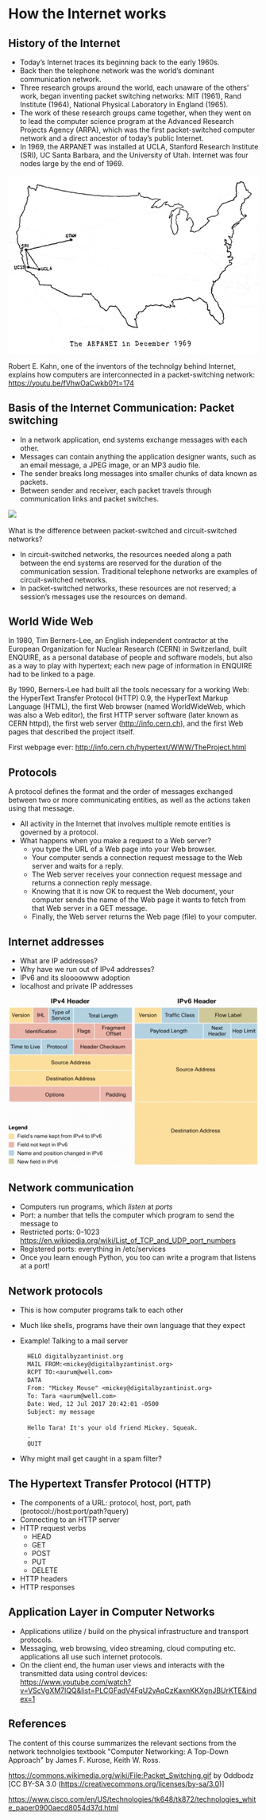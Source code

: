 # How the Internet works

## History of the Internet

- Today’s Internet traces its beginning back to the early 1960s.
- Back then the telephone network was the world’s dominant communication network.
- Three research groups around the world, each unaware of the others’ work, began inventing packet switching networks: MIT (1961), Rand Institute (1964), National Physical Laboratory in England (1965).
- The work of these research groups came together, when they went on to lead the computer science program at the Advanced Research Projects Agency (ARPA), which was the first packet-switched computer network and a direct ancestor of today’s public Internet.
- In 1969, the ARPANET was installed at UCLA, Stanford Research Institute (SRI), UC Santa Barbara, and the University of Utah. Internet was four nodes large by the end of 1969.

![](images/arpanet.jpg)

Robert E. Kahn, one of the inventors of the technolgy behind Internet, explains how computers are interconnected in a packet-switching network: https://youtu.be/fVhwOaCwkb0?t=174

## Basis of the Internet Communication: Packet switching

- In a network application, end systems exchange messages with each other.
- Messages can contain anything the application designer wants, such as an email message, a JPEG image, or an MP3 audio file.
- The sender breaks long messages into smaller chunks of data known as packets.
- Between sender and receiver, each packet travels through communication links and packet switches.

![](images/Packet_Switching.gif)

What is the difference between packet-switched and circuit-switched networks?
- In circuit-switched networks, the resources needed along a path between the end systems are reserved for the duration of the communication session. Traditional telephone networks are examples of circuit-switched networks.
- In packet-switched networks, these resources are not reserved; a session’s messages use the resources on demand. 

## World Wide Web
In 1980, Tim Berners-Lee, an English independent contractor at the European Organization for Nuclear Research (CERN) in Switzerland, built ENQUIRE, as a personal database of people and software models, but also as a way to play with hypertext; each new page of information in ENQUIRE had to be linked to a page.

By 1990, Berners-Lee had built all the tools necessary for a working Web: the HyperText Transfer Protocol (HTTP) 0.9, the HyperText Markup Language (HTML), the first Web browser (named WorldWideWeb, which was also a Web editor), the first HTTP server software (later known as CERN httpd), the first web server (http://info.cern.ch), and the first Web pages that described the project itself.

First webpage ever: http://info.cern.ch/hypertext/WWW/TheProject.html

## Protocols

A protocol defines the format and the order of messages exchanged between two or more communicating entities, as well as the actions taken using that message.

- All activity in the Internet that involves multiple remote entities is governed by a protocol.
- What happens when you make a request to a Web server? 
  - you type the URL of a Web page into your Web browser.
  - Your computer sends a connection request message to the Web server and waits for a reply.
  - The Web server receives your connection request message and returns a connection reply message.
  - Knowing that it is now OK to request the Web document, your computer sends the name of the Web page it wants to fetch from that Web server in a GET message.
  - Finally, the Web server returns the Web page (file) to your computer.

## Internet addresses

* What are IP addresses?
* Why have we run out of IPv4 addresses?
* IPv6 and its sloooowww adoption
* localhost and private IP addresses

![](images/ip-headers.jpg)

## Network communication

* Computers run programs, which *listen* at *ports*
* Port: a number that tells the computer which program to send the message to
* Restricted ports: 0-1023 https://en.wikipedia.org/wiki/List_of_TCP_and_UDP_port_numbers
* Registered ports: everything in /etc/services
* Once you learn enough Python, you too can write a program that listens at a port!

## Network protocols

* This is how computer programs talk to each other
* Much like shells, programs have their own language that they expect
* Example! Talking to a mail server

		HELO digitalbyzantinist.org
		MAIL FROM:<mickey@digitalbyzantinist.org>
		RCPT TO:<aurum@well.com>
		DATA
		From: "Mickey Mouse" <mickey@digitalbyzantinist.org>
		To: Tara <aurum@well.com>
		Date: Wed, 12 Jul 2017 20:42:01 -0500
		Subject: my message

		Hello Tara! It's your old friend Mickey. Squeak.
		.
		QUIT

* Why might mail get caught in a spam filter?

## The Hypertext Transfer Protocol (HTTP)

* The components of a URL: protocol, host, port, path (protocol://host:port/path?query)
* Connecting to an HTTP server
* HTTP request verbs
  * HEAD
  * GET
  * POST
  * PUT
  * DELETE
* HTTP headers
* HTTP responses

## Application Layer in Computer Networks

- Applications utilize / build on the physical infrastructure and transport protocols.
- Messaging, web browsing, video streaming, cloud computing etc. applications all use such internet protocols.
- On the client end, the human user views and interacts with the transmitted data using control devices: https://www.youtube.com/watch?v=VScVgXM7lQQ&list=PLCGFadV4FqU2yAqCzKaxnKKXgnJBUrKTE&index=1

## References
The content of this course summarizes the relevant sections from the network technolgies textbook "Computer Networking: A Top-Down Approach" by James F. Kurose,  Keith W. Ross.

https://commons.wikimedia.org/wiki/File:Packet_Switching.gif by Oddbodz [CC BY-SA 3.0 (https://creativecommons.org/licenses/by-sa/3.0)]

https://www.cisco.com/en/US/technologies/tk648/tk872/technologies_white_paper0900aecd8054d37d.html